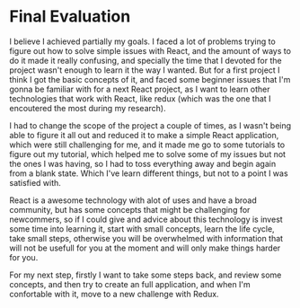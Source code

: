 # Final Evaluation

I believe I achieved partially my goals. I faced a lot of problems trying to figure out how to solve simple issues with React, and the amount of ways to do it made it really confusing, and specially the time that I devoted for the project wasn't enough to learn it the way I wanted. But for a first project I think I got the basic concepts of it, and faced some beginner issues that I'm gonna be familiar with for a next React project, as I want to learn other technologies that work with React, like redux (which was the one that I encoutered the most during my research).

I had to change the scope of the project a couple of times, as I wasn't being able to figure it all out and reduced it to make a simple React application, which were still challenging for me, and it made me go to some tutorials to figure out my tutorial, which helped me to solve some of my issues but not the ones I was having, so I had to toss everything away and begin again from a blank state. Which I've learn different things, but not to a point I was satisfied with.

React is a awesome technology with alot of uses and have a broad community, but has some concepts that might be challenging for newcommers, so if I could give and advice about this technology is invest some time into learning it, start with small concepts, learn the life cycle, take small steps, otherwise you will be overwhelmed with information that will not be usefull for you at the moment and will only make things harder for you.

For my next step, firstly I want to take some steps back, and review some concepts, and then try to create an full application, and when I'm confortable with it, move to a new challenge with Redux.
